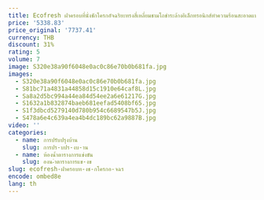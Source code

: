```yaml
---
title: Ecofresh ฝาครอบที่นั่งชักโครกอัจฉริยะทรงสี่เหลี่ยมชามโถชําระล้างอิเล็กทรอนิกส์ทําความร้อนสะอาดแห้งฝาปิดอัจฉริยะสําหรับห้องน้ํา
price: '5338.83'
price_original: '7737.41'
currency: THB
discount: 31%
rating: 5
volume: 7
image: S320e38a90f6048e0ac0c86e70b0b681fa.jpg
images:
  - S320e38a90f6048e0ac0c86e70b0b681fa.jpg
  - S81bc71a4831a44858d15c1910e64caf8L.jpg
  - Sa8a2d5bc994a44ea84d54ee2a6e61217G.jpg
  - S1632a1b832874baeb681eefad5408bf65.jpg
  - S1f3dbcd5279140d780b954c6689547b5J.jpg
  - S478a6e4c639a4ea4b4dc189bc62a9887B.jpg
video: ''
categories:
  - name: การปรับปรุงบ้าน
    slug: การปร-บปร-งบ-าน
  - name: ห้องน้ำตารางการแข่งขัน
    slug: องน-ำตารางการแข-งข
slug: ecofresh-ฝาครอบท-งช-กโครกอ-จฉร
encode: ombed8e
lang: th
---
```

  